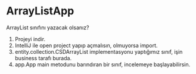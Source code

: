 # ArrayListApp
ArrayList sınıfını yazacak olsanız?

1. Projeyi indir.
2. IntelliJ ile open project yapıp açmalısın, olmuyorsa import.
3. entity.collection.CSDArrayList implementasyonu yaptığımız sınıf, işin business tarafı burada.
4. app.App main metodunu barındıran bir sınıf, incelemeye başlayabilirsin.
